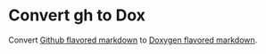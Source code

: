 # Convert gh to Dox
Convert [Github flavored markdown](https://help.github.com/articles/github-flavored-markdown/) to 
[Doxygen flavored markdown](http://www.stack.nl/~dimitri/doxygen/manual/markdown.html).
